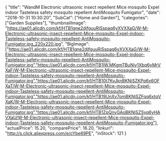 {
	"title": "WandM Electronic ultrasonic insect repellent Mice mosquito Expel indoor Tasteless safety mosquito repellent AntiMosquito Fumigator",
	"date": "2018-10-31 10:30:20",
	"SubCat": ["Home and Garden"],
	"categories": ["Garden Supplies"],
	"thumbnailImage": "https://ae01.alicdn.com/kf/HTB1qne2djfguuRjSspaq6yXVXXaG/W-M-Electronic-ultrasonic-insect-repellent-Mice-mosquito-Expel-indoor-Tasteless-safety-mosquito-repellent-AntiMosquito-Fumigator.jpg_220x220.jpg",
	"BigImage": ["https://ae01.alicdn.com/kf/HTB1qne2djfguuRjSspaq6yXVXXaG/W-M-Electronic-ultrasonic-insect-repellent-Mice-mosquito-Expel-indoor-Tasteless-safety-mosquito-repellent-AntiMosquito-Fumigator.jpg","https://ae01.alicdn.com/kf/HTB1lW.MKgmTBuNjy1Xbq6yMrVXaF/W-M-Electronic-ultrasonic-insect-repellent-Mice-mosquito-Expel-indoor-Tasteless-safety-mosquito-repellent-AntiMosquito-Fumigator.jpg","https://ae01.alicdn.com/kf/HTB10t7KvJknBKNjSZKPq6x6OFXaT/W-M-Electronic-ultrasonic-insect-repellent-Mice-mosquito-Expel-indoor-Tasteless-safety-mosquito-repellent-AntiMosquito-Fumigator.jpg","https://ae01.alicdn.com/kf/HTB19UnXv7omBKNjSZFqq6xtqVXaK/W-M-Electronic-ultrasonic-insect-repellent-Mice-mosquito-Expel-indoor-Tasteless-safety-mosquito-repellent-AntiMosquito-Fumigator.jpg","https://ae01.alicdn.com/kf/HTB1ZpQnvGAoBKNjSZSyq6yHAVXaU/W-M-Electronic-ultrasonic-insect-repellent-Mice-mosquito-Expel-indoor-Tasteless-safety-mosquito-repellent-AntiMosquito-Fumigator.jpg"],
	"actualPrice": 15.20,
	"comparePrice": 16.20,
	"linkurl": "http://s.click.aliexpress.com/e/cYbe69PE",
	"inStock": 121
}
